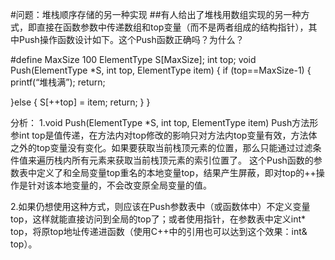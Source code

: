 
#问题：堆栈顺序存储的另一种实现
##有人给出了堆栈用数组实现的另一种方式，即直接在函数参数中传递数组和top变量（而不是两者组成的结构指针），其中Push操作函数设计如下。这个Push函数正确吗？为什么？

<!-- lang:C++ -->
  #define MaxSize 100
  ElementType S[MaxSize];
  int top;
  void Push(ElementType *S, int top, ElementType item)
  {   if (top==MaxSize-1) {
            printf(“堆栈满”);  return;

  }else {
            S[++top] = item;
            return;
      }
  }


分析：
1.void Push(ElementType *S, int top, ElementType item)
Push方法形参int top是值传递，在方法内对top修改的影响只对方法内top变量有效，方法体之外的top变量没有变化。如果要获取当前栈顶元素的位置，那么只能通过过滤条件值来遍历栈内所有元素来获取当前栈顶元素的索引位置了。
这个Push函数的参数表中定义了和全局变量top重名的本地变量top，结果产生屏蔽，即对top的++操作是针对该本地变量的，不会改变原全局变量的值。

2.如果仍想使用这种方式，则应该在Push参数表中（或函数体中）不定义变量top，这样就能直接访问到全局的top了；或者使用指针，在参数表中定义int* top，将原top地址传递进函数（使用C++中的引用也可以达到这个效果：int& top）。
